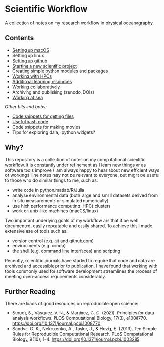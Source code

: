 # Scientific Workflow

A collection of notes on my research workflow in physical oceanography. 

## Contents

* [Setting up macOS](macOS_setup.md)
* Setting up linux
* [Setting up github](github_setup.md)
* [Starting a new scientific project](scientific_projects.md)
* Creating simple python modules and packages
* [Working with HPCs](HPC_clusters.md)
* [Additional learning resources](learning_resources.md)
* [Working collaboratively](collaboration.md)
* Archiving and publishing (zenodo, DOIs)
* [Working at sea](sea.md)

*Other bits and bobs:*

* [Code snippets for getting files](get_snippets.md)
* [Useful bash code](bash_snippets.md)
* Code snippets for making movies
* Tips for exploring data, ipython widgets?

## Why?

This repository is a collection of notes on my computational scientific workflow. It is constantly under refinement as I learn new things or as software tools improve (I am always happy to hear about new efficient ways of working!) The notes may not be relevant to everyone, but might be useful to those who do similar things to me, such as:

* write code in python/matlab/R/Julia
* analyse environmental data (both large and small datasets derived from in situ measurements or simulated numerically)
* use high performance computing (HPC) clusters
* work on unix-like machines (macOS/linux)

Two important underlying goals of my workflow are that it be well documented, easily repeatable and easily shared. To achieve this I made extensive use of tools such as:

* version control (e.g. git and github.com)
* environments (e.g. conda)
* the shell (e.g. command line interfaces) and scripting

Recently, scientific journals have started to require that code and data are archived and accessible prior to publication. I have found that working with tools commonly used for software development streamlines the process of meeting open-access requirements considerably.

## Further Reading

There are loads of good resources on reproducible open science:

* Stoudt, S., Vásquez, V. N., & Martinez, C. C. (2021). Principles for data analysis workflows. PLOS Computational Biology, 17(3), e1008770. https://doi.org/10.1371/journal.pcbi.1008770
* Sandve, G. K., Nekrutenko, A., Taylor, J., & Hovig, E. (2013). Ten Simple Rules for Reproducible Computational Research. PLoS Computational Biology, 9(10), 1–4. https://doi.org/10.1371/journal.pcbi.1003285
